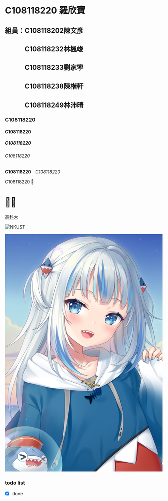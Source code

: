# C108118220 羅欣寶
## 組員：C108118202陳文彥
## 　　　C108118232林楓竣
## 　　　C108118233劉家寧
## 　　　C108118238陳楷軒
## 　　　C108118249林沛晴
### C108118220
#### C108118220
##### C108118220
###### C108118220
**C108118220**　*C108118220*

C108118220 🙂
# 🌙🎨

[高科大](https://www.nkust.edu.tw/)

![NKUST](https://www.nkust.edu.tw/var/file/0/1000/img/513/182513897.png)

![fig](https://github.com/Yueru0916/2021_System-analysis-and-design/blob/main/Gura.png)

### todo list
- [x] done
